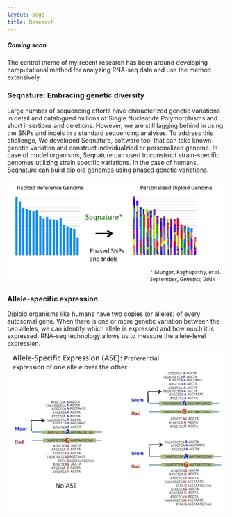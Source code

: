 ```yaml
---
layout: page
title: Research
---
```


##### Coming soon
The central theme of my recent research has been around developing computational method for analyzing RNA-seq data and use the method extensively. 

### Seqnature: Embracing genetic diversity
Large number of sequencing efforts have characterized genetic variations in detail and catalogued millions of Single Nucleotide Polymorphisms and short insertions and deletions. However, we are still lagging behind in using the SNPs and indels in a standard sequencing analyses. To address this challenge, We developed Seqnature, software tool that can take known genetic variation and construct individualzied or personalized genome. In case of model organisms, Seqnature can used to construct strain-specific genomes utilizing strain specific variations. In the case of humans, Seqnature can build diploid genomes using phased genetic variations.
 
![Seqnature](/public/images/seqnature-personalized-genome.png)

### Allele-specific expression
Diploid organisms like humans have two copies (or alleles) of every autosomal gene. When there is one or more genetic variation between the two alleles, we can identify which allele is expressed and how much it is expressed. RNA-seq technology allows us to measure the allele-level expression. 
![ASE](/public/images/ASE-cartoon.jpg)

